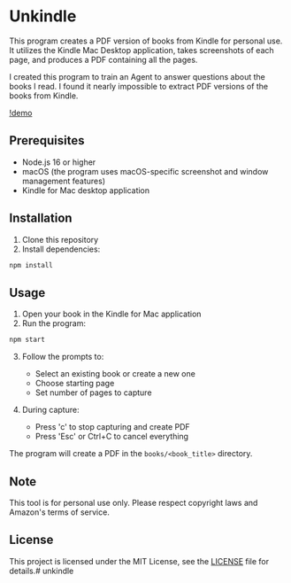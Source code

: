 # Unkindle

This program creates a PDF version of books from Kindle for personal use. It utilizes the Kindle Mac Desktop application, takes screenshots of each page, and produces a PDF containing all the pages.

I created this program to train an Agent to answer questions about the books I read. I found it nearly impossible to extract PDF versions of the books from Kindle.

[!demo](https://github.com/user-attachments/assets/5d71bd55-e59a-46a1-b5ba-5325b6f4d9d6)

## Prerequisites

- Node.js 16 or higher
- macOS (the program uses macOS-specific screenshot and window management features)
- Kindle for Mac desktop application

## Installation

1. Clone this repository
2. Install dependencies:

```bash
npm install
```

## Usage

1. Open your book in the Kindle for Mac application
2. Run the program:

```bash
npm start
```

3. Follow the prompts to:
   - Select an existing book or create a new one
   - Choose starting page
   - Set number of pages to capture

4. During capture:
   - Press 'c' to stop capturing and create PDF
   - Press 'Esc' or Ctrl+C to cancel everything

The program will create a PDF in the `books/<book_title>` directory.

## Note

This tool is for personal use only. Please respect copyright laws and Amazon's terms of service.

## License

This project is licensed under the MIT License, see the [LICENSE](LICENSE) file for details.# unkindle
